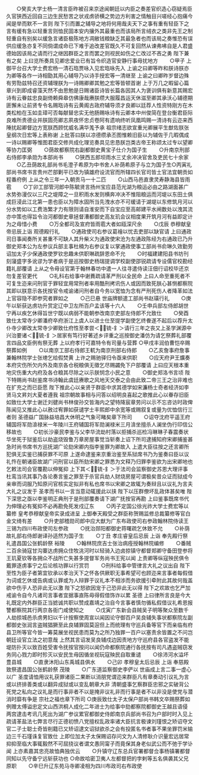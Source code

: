 <!-- { "loadSidebar": true } -->
　　○癸亥大学士杨一清言臣昨被召来京途闻朝廷以内臣之奏差官织造心窃疑焉臣久官狭西近回自三边生民愁苦之状戎虏骄横之势边方利害之情触目兴嗟经心抱痛今闻是举而默不一言则  陛下引而置之辅导之地将何用哉夫天下之事有重有轻臣下之言有缓有急以轻重言则恤民固本安内攘外其最重也而该局所言绒衣之类非先王之制轻重自有别矣以缓急言诸臣极陈地方凋敝钱粮缺乏其最急者也而该局之奏惟恐有误供应缓急亦复不同倘谓成命已下难于追改差官既久不可复回然从谏弗咈自是人君盛德始因该局之请而行之继因群臣之言而罢之则视民如伤之仁改过不吝之勇  陛下兼有之矣  上曰览所奏具见卿忠爱业已有旨令织造官安静行事毋扰地方
　　○甲子  上御平台召大学士费宏杨一清石珤贾咏入见宏珤咏先入  上谕之曰卿等昨和朕诗朕亦为卿等各作一诗相勖其用心辅导乃以诗手授宏等一清继至  上谕之曰卿昨岁督边殊有劳勚兹特召还资辅理朕为一诗赐卿卿其勉之宏等皆顿首谢  上于万几之暇留心篇章兴到即成睿藻天然不由思勉是日赐诸臣诗皆长篇各因其人为褒训俱有新意其赐宏诗有云眷兹忠良副倚赖舜皋仿佛康哉赓朕缵大服履昌运天休滋至卿其承沃心辅德期匪懈未让前贤专令名赐珤诗有云黄阁古政府辅导须才良卿以廷荐人性资特刚方在木类松柏在玉如圭璋可否每献替忠实无他肠赐咏诗有云卿本中州俊简在登台衡君臣际良难所贵德业并朕固亮卿志夙夜怀忠贞卷阿有遗响终听凤凰鸣赐一清诗有云迩来西陲扰起卿督边方宽朕西顾忧威名满华羗予承  祖宗绪志欲宣重光卿展平生猷佐朕张皇纲次日宏等上表称谢  上批答曰朕以凉德缵承丕图惟赖旧臣以为辅佐于几暇偶成一诗以赐卿等惟图君臣交修共成化理览奏具见忠恳朕岂类古帝王称颂太过专以望卿等协力匡弼
　　○荫故都察院右副都御史黄宝子仕介为国子生
　　○升南京刑部右侍郎李承勋为本部尚书
　　○狭西五郎坝雨水三丈余冲决官舍及吏民七十余家
　　○乙丑荫故礼部尚书毛澄子希原为中书舍人补荫希原子与立为国子生○丙寅礼部尚书席书言贵州芒部剿平已改为镇雄府设流官而所辖四长官司皆土官法宜朝贡如程番府例  上从之令三年一入朝贡马一十二匹
　　○山西马邑直隶灵寿静海县皆雨雹
　　○丁卯工部管河郎中陈毓贤言扬州宝应县范光湖为粮运必由之路湖面甚广水势弥漫仅以三尺之堤障之一旦积雨水发则横奔冲决不惟阻粮运而河堤以东田土俱成巨浸此江北第一患也臣以为障水固所当先洩水亦不可缓请于湖堤以东修筑月河以分水势如以工费浩繁才力有限则请自淮安而下自宝应至高邮建平水闸数处以洩其流亦中策也得旨令治河都御史章拯督漕都御史高友玑会议相度果开筑月河有益即定计为之毋惜小费
　　○万全都司及宣府皆雨雹大者如瓯深尺余
　　○戊辰  恭穆献皇帝忌辰上诣  观德殿行礼
　　○通政使司右参议葛禬以忧去吏部以缺官请  上曰通政司日事闻奏所关甚重不可缺人其升柴义为通政使宋沧为左通政陈经为右通政已乃升御史郑本公为左参议兵部主事杜楠为右参议复以掌通政使事工部尚书俞琳久效勤劳诏加太子少保通政使罗钦忠趣未供职琳疏辞恩命不允
　　○时福建建阳县书坊刊刻寖盛字多讹谬为学者病于是巡按御史杨瑞提调学校副使邵锐疏请专设儒官校勘经籍礼部覆请  上从之令毋设官第于翰林春坊中遣一人往寻遣侍读汪佃行诏校毕还京勿复差官更代
　　○礼科右给事中谢蕡疏请革严刑以全民命  上曰人命至重死者不可复生迩来问刑官于罪轻宜用常刑者率用酷刑拷讯伤人或因而致死朕心甚恻都察院其即以朕意示各抚按官令戒谕诸问刑者自今务以宽恤为念有严刑死伤人者降革如法上官容隐不即参究者罪如之
　　○己巳悬  世庙牌额遣工部尚书赵璜行礼
　　○庚午以斩获达虏功升赏定辽中卫左所百户孟该等十六人
　　○壬申兵部左侍郎胡世宁再以疾乞休得旨世宁既以病弱不能朝参改南京吏部左侍郎不允致仕
　　○癸酉致仕太常寺少卿潘府卒府浙江上虞人以进士仕至提学副使乞终餋遂不起后以荐升太仆寺少卿改太常寺少卿致仕府性至孝尝＜锍-釒＞请行三年之丧又上圣学渊源中兴治要诸＜锍-釒＞居家有笃行好著述乡评重之巡按御史潘仿为请乞祭葬礼部覆言四品文臣例有祭无葬  上以府孝行可嘉特令有司量与营葬
○甲戌丰润伯曹恺卒赐祭葬如例
　　○以南京工部右侍郎王軏为南京刑部右侍郎
　　○乙亥詹事府詹事兼翰林院学士张璁乞给假焚黄  上许之赐驰驿归令亟来供职
　　○应天府尹王爌奏本府灾伤所欠内外及南京各仓税粮俱无徵乞尽赐蠲免下户部覆请  上曰应天根本重地灾伤重大内府及各仓粮其尽除之以示朕悯念小民之意
　　○御史郑洛书言顷  陛下特赐尚书赵鉴席书诗翰此虞廷赓歌之风地天交泰之会由此致二帝三王之治非难也在扩充之而已臣愿  陛下推此心以亲贤于群臣中求其德学如宋濂杨士奇者经济如李贤马文昇刘大夏者遵我  祖宗朝故事相与问答以绍明良喜起之歌推此心以眷存旧臣如致仕大学士谢迁刘徤尚书林俊孙交皆海内之望特降宸章劳问以示不忘咨访时政俾陈闻见又推此心以赦过宥罪如获谴学士丰熙郎中余宽等或赐叙复或量为优恤信行三者则  圣德益广国脉益培昌大休明之气象可睹矣章下所司
　　○诏夺沈府平遥王府辅国将军勋渰禄米一年陵川王府辅国将军勋澜禄米三月渰坐擅杀人澜坐伪行印信公移故也
　　○初长沙豪民李鉴与父李华流劫村落以拒捕杀巡检冯琳琳子春震奏状华坐死于狱鉴后以劫盗烧毁鲁万章房屋事觉当斩奏上诏下所司逮捕知府宋卿捕鉴甚急时尚书席书方巡抚湖广论劾宋卿内指李鉴罪为卿故入  上遣大臣往按之还言卿所犯俱无实鉴已捕获罪不可原  上遂命逮鉴来京重治鉴至系狱席书乃为鉴奏曰臣以议礼忤在朝诸臣故湖广问刑官以臣所劾宋卿之罪悉为文释乃归罪李鉴欲为出宋卿地也乞敕法司会官覆勘以伸冤抑  上下其＜锍-釒＞于法司会监察御史苏恩大理评事杜鸾当讯其事乃各论奏言鉴之罪至于杀官兵劫人财烧房屋可谓极矣昔众证而狱成今亲审而词服乃知原问官核实定拟非有私也席书以宋卿之故辄为奏辩且以议礼为言夫大礼之议发于  圣孝而书以一言当意动辄援此以挟  陛下以压群僚坏乱政体甚矣唯  陛下深思之亟以李鉴明正典刑于是刑部覆奏请下湖广抚按官再勘  上曰鉴事既席书代为伸理必有冤抑不必再勘免死发戍辽东
　　○丙子定国公徐光祚大学士费宏等以纂修  皇考恭穆献皇帝实录成进呈  上御奉天殿受之群臣称贺赐监修总裁纂修等官白金文绮有差
　　○升吏部稽勋司郎中应大猷为广东布政使司右参政翰林院侍读王三锡为四川布政使司左参政
　　○抚治郧阳都御史蒋曙疏乞休致不允
　　○补荫故礼部右侍郎谢译孙适然为国子生
　　○丁丑  孝庄睿皇后忌辰  上诣  奉先殿行祭礼遣昌国公张鹤龄祭  裕陵
　　○翰林院庶吉士张治病痊授翰林院编修
　　○番贼二百余骑寇甘沟寨达虏拥众住牧洮河时以轻骑入边卤掠镇守都督郑卿守备田登参将王玑夏钦等各拥众不战所亡失甚多提督军务尚书王宪以闻  上责卿等纵寇殃民俱令戴罪逐虏事宁之后论核功罪以行赏罚
　　○刑科给事中管律言大礼之议出自  陛下至性为臣子者第宜钦承以孝治天下之怀各供厥职无事希望可也顾迩来言事者每假借为词或乞休或告病或认罪或为人辩罪于议礼本不相涉而务欲援引牵附此其故何哉盖欲中伤乎人恐非此无以激  陛下之怒欲因宠于己恐非此无以得  陛下之欢故也乞严加戒谕令自今凡诸司言事者宜据事直陈毋得假借饰诈以累  圣德  上曰律所言良是今大礼既定内外群臣正当摅诚共职以赞成嘉靖之治自今言事者慎勿循私假借议礼希恩报讐都察院其行两京各衙门咸使知之
　　○戊寅广东新会县贼吴子明等聚众至数千人劫掠城邑杀虏男妇以千计按察使周宣以闻因论守御百户吴良辅失事状都察院左副都御史张润言盗贼猖獗至此良辅罪固莫逭但上而统理有守巡兵备等官下而亲临有府县卫所等官今皆一筹莫展坐视民患而莫为之所乃独罪一百户以塞责余皆置之不问岂朝廷设官立法之初意哉  上然其言诏发吴良辅戍边因责地方守巡府县各官盗发不能堤防扑灭以致百姓受害令抚按官按问以闻仍命都察院通行各抚按有司凡遇盗贼窃发务同心戮力即时殄灭以安民生毋因循坐视玩寇殃民自取重谴
　　○徐沛河水溢坏豊县城
　　○直隶沐阳山东禹城县俱水
　　○己卯  孝穆皇太后忌辰  上诣  奉慈殿致祭遣昌国公张鹤龄祭  茂陵
　　○广东道监察御史李俨以  世庙成上言二事一虚心以广  圣度请恤用议礼获罪诸臣二果断以消朋党谓迩来群臣凡有章奏动引议礼为言或以挤排善类或以翻异成狱或以变乱朝章大非  清朝盛事乞察群臣忠邪之实破背公死党之私向之议礼是而行事非者不以是掩非议礼非而行事是者不以非没是使党与潜消时靡有争是  宗社之福也章下所司
○庚辰致仕太子太保户部尚书韩文卒赐祭葬如例赠太傅谥忠定文山西洪桐人成化二年进士为给事中劾都察院都御史王越且语侵  两宫逮击考讯几死出为湖广参议累官都御史侍郎南京兵部尚书召为户部时时入见上疏请革盐法七弊言尽行正德初愤八党擅权乱政率诸大臣抗言极谏刘瑾恨之矫诏夺文官二子士聪士奇皆削籍已又矫诏逮文诏狱欲杀之会有投匿名书者事不果坐罪罚米输边三千石瑾诛复官致仕  上即位加太子太保赐诏存问文为人清修耿介识量宏远居常抑抑至临大事辄毅然不可屈挠议者谓文愚同甯子而竟保其身老似武公而不弛于学讣闻  上亦素嘉其忠亮故恤典独优云
　　○升镇守辽东总兵官署都督佥事杨镇署都督同知以先守备宁远斩获功也
○命故哈密卫夷人左都督把的孛剌等五名俱袭其父兄原职
　　○辛巳升辽东苑马寺卿凌相为四川布政司右布政使
